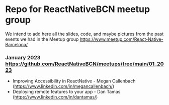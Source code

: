 # Repo for ReactNativeBCN meetup group

We intend to add here all the slides, code, and maybe pictures from the past events we had in the Meetup group https://www.meetup.com/React-Native-Barcelona/


### January 2023 https://github.com/ReactNativeBCN/meetups/tree/main/01_2023

- Improving Accessibility in ReactNative - Megan Callenbach (https://www.linkedin.com/in/megancallenbach/)
- Deploying remote features to your app - Dan Tamas (https://www.linkedin.com/in/dantamas/)

